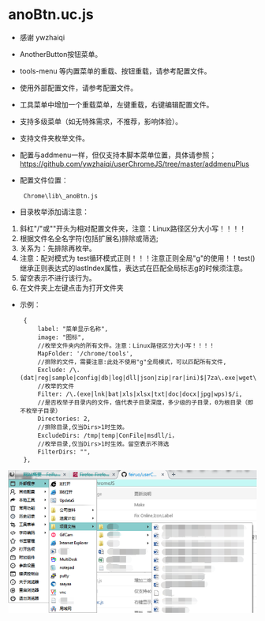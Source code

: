 anoBtn.uc.js
============
 - 感谢 ywzhaiqi
 - AnotherButton按钮菜单。
 - tools-menu 等内置菜单的重载、按钮重载，请参考配置文件。
 - 使用外部配置文件，请参考配置文件。
 - 工具菜单中增加一个重载菜单，左键重载，右键编辑配置文件。
 - 支持多级菜单（如无特殊需求，不推荐，影响体验）。
 - 支持文件夹枚举文件。
 - 配置与addmenu一样，但仅支持本脚本菜单位置，具体请参照；https://github.com/ywzhaiqi/userChromeJS/tree/master/addmenuPlus
 - 配置文件位置：

		Chrome\lib\_anoBtn.js

 - 目录枚举添加请注意：
 1. 斜杠"/"或"\"开头为相对配置文件夹，注意：Linux路径区分大小写！！！！
 2. 根据文件名全名字符(包括扩展名)排除或筛选;
 3. 关系为：先排除再枚举。
 4. 注意：配对模式为 test循环模式正则！！！注意正则全局"g"的使用！！test()继承正则表达式的lastIndex属性，表达式在匹配全局标志g的时候须注意。
 5. 留空表示不进行该行为。
 6. 在文件夹上左键点击为打开文件夹
 
 - 示例：

 		{
 			label: "菜单显示名称",
 			image: "图标",
 			//枚举文件夹内的所有文件。注意：Linux路径区分大小写！！！！
 			MapFolder: '/chrome/tools',
 			//排除的文件，需要注意:此处不使用"g"全局模式，可以匹配所有文件,
 			Exclude: /\.(dat|reg|sample|config|db|log|dll|json|zip|rar|ini)$|7za\.exe|wget\.exe/i,
 			//枚举的文件
 			Filter: /\.(exe|lnk|bat|xls|xlsx|txt|doc|docx|jpg|wps)$/i,
 			//是否枚举子目录内的文件，值代表子目录深度，多少级的子目录，0为根目录（即不枚举子目录）
 			Directories: 2,
 			//排除目录,仅当Dirs>1时生效。
 			ExcludeDirs: /tmp|temp|ConFile|msdll/i，
 			//枚举目录,仅当Dirs>1时生效。留空表示不筛选
 			FilterDirs: "",
 		},

![图片](anoBtn.png)